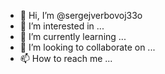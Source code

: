 - 👋 Hi, I’m @sergejverbovoj33o
- 👀 I’m interested in ...
- 🌱 I’m currently learning ...
- 💞️ I’m looking to collaborate on ...
- 📫 How to reach me ...

<!---
sergejverbovoj33o/sergejverbovoj33o is a ✨ special ✨ repository because its `README.md` (this file) appears on your GitHub profile.
You can click the Preview link to take a look at your changes.
--->
